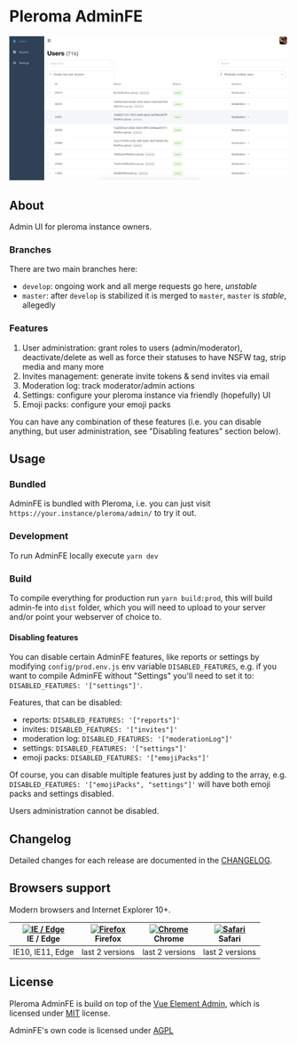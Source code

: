 # Pleroma AdminFE

![screenshot](./public/index.png)

## About

Admin UI for pleroma instance owners.

### Branches

There are two main branches here:

- `develop`: ongoing work and all merge requests go here, *unstable*
- `master`: after `develop` is stabilized it is merged to `master`, `master` is *stable*, allegedly

### Features

1. User administration: grant roles to users (admin/moderator), deactivate/delete as well as force their statuses to have NSFW tag, strip media and many more
1. Invites management: generate invite tokens & send invites via email
1. Moderation log: track moderator/admin actions
1. Settings: configure your pleroma instance via friendly (hopefully) UI
1. Emoji packs: configure your emoji packs

You can have any combination of these features (i.e. you can disable anything, but user administration, see "Disabling features" section below).

## Usage

### Bundled

AdminFE is bundled with Pleroma, i.e. you can just visit `https://your.instance/pleroma/admin/` to try it out.

### Development

To run AdminFE locally execute `yarn dev`

### Build

To compile everything for production run `yarn build:prod`, this will build admin-fe into `dist` folder, which you will need to upload to your server and/or point your webserver of choice to.

#### Disabling features

You can disable certain AdminFE features, like reports or settings by modifying `config/prod.env.js` env variable `DISABLED_FEATURES`, e.g. if you want to compile AdminFE without "Settings" you'll need to set it to: `DISABLED_FEATURES: '["settings"]'`.

Features, that can be disabled:

- reports: `DISABLED_FEATURES: '["reports"]'`
- invites: `DISABLED_FEATURES: '["invites"]'`
- moderation log: `DISABLED_FEATURES: '["moderationLog"]'`
- settings: `DISABLED_FEATURES: '["settings"]'`
- emoji packs: `DISABLED_FEATURES: '["emojiPacks"]'`

Of course, you can disable multiple features just by adding to the array, e.g. `DISABLED_FEATURES: '["emojiPacks", "settings"]'` will have both emoji packs and settings disabled.

Users administration cannot be disabled.

## Changelog

Detailed changes for each release are documented in the [CHANGELOG](./CHANGELOG.md).

## Browsers support

Modern browsers and Internet Explorer 10+.

| [<img src="https://raw.githubusercontent.com/alrra/browser-logos/master/src/edge/edge_48x48.png" alt="IE / Edge" width="24px" height="24px" />](http://godban.github.io/browsers-support-badges/)</br>IE / Edge | [<img src="https://raw.githubusercontent.com/alrra/browser-logos/master/src/firefox/firefox_48x48.png" alt="Firefox" width="24px" height="24px" />](http://godban.github.io/browsers-support-badges/)</br>Firefox | [<img src="https://raw.githubusercontent.com/alrra/browser-logos/master/src/chrome/chrome_48x48.png" alt="Chrome" width="24px" height="24px" />](http://godban.github.io/browsers-support-badges/)</br>Chrome | [<img src="https://raw.githubusercontent.com/alrra/browser-logos/master/src/safari/safari_48x48.png" alt="Safari" width="24px" height="24px" />](http://godban.github.io/browsers-support-badges/)</br>Safari |
| --------- | --------- | --------- | --------- |
| IE10, IE11, Edge| last 2 versions| last 2 versions| last 2 versions

## License

Pleroma AdminFE is build on top of the [Vue Element Admin](https://github.com/PanJiaChen/vue-element-admin), which is licensed under [MIT](https://github.com/PanJiaChen/vue-element-admin/blob/master/LICENSE) license.

AdminFE's own code is licensed under [AGPL](./AGPL-3)
